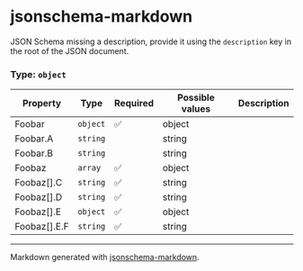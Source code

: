 # jsonschema-markdown

JSON Schema missing a description, provide it using the `description` key in the root of the JSON document.

### Type: `object`

| Property | Type | Required | Possible values | Description |
| -------- | ---- | -------- | --------------- | ----------- |
| Foobar | `object` | ✅ | object |  |
| Foobar.A | `string` |  | string |  |
| Foobar.B | `string` |  | string |  |
| Foobaz | `array` | ✅ | object |  |
| Foobaz[].C | `string` | ✅ | string |  |
| Foobaz[].D | `string` | ✅ | string |  |
| Foobaz[].E | `object` | ✅ | object |  |
| Foobaz[].E.F | `string` | ✅ | string |  |


---

Markdown generated with [jsonschema-markdown](https://github.com/elisiariocouto/jsonschema-markdown).
